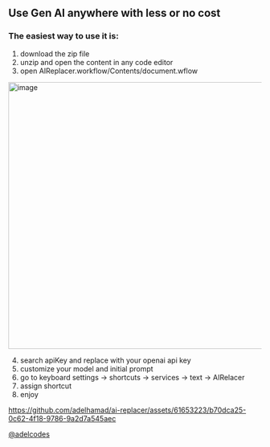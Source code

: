 ## Use Gen AI anywhere with less or no cost

### The easiest way to use it is:

1. download the zip file
2. unzip and open the content in any code editor
3. open AIReplacer.workflow/Contents/document.wflow

<img width="531" alt="image" src="https://github.com/adelhamad/ai-replacer/assets/61653223/6796545e-14a2-4621-8d0a-d9ec480f4857">


4. search apiKey and replace with your openai api key
5. customize your model and initial prompt
6. go to keyboard settings -> shortcuts -> services -> text -> AIRelacer
7. assign shortcut
8. enjoy



https://github.com/adelhamad/ai-replacer/assets/61653223/b70dca25-0c62-4f18-9786-9a2d7a545aec



[@adelcodes](https://twitter.com/adelcodes)
